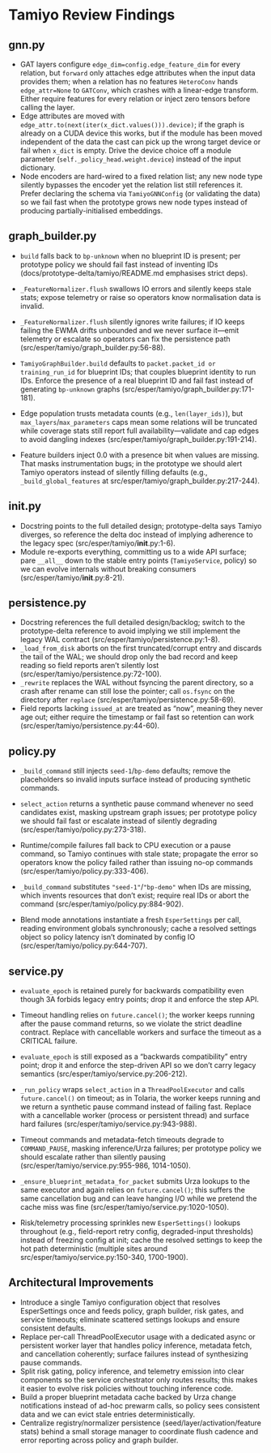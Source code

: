 # Tamiyo Review Findings

## gnn.py
- GAT layers configure `edge_dim=config.edge_feature_dim` for every relation, but `forward` only attaches edge attributes when the input data provides them; when a relation has no features `HeteroConv` hands `edge_attr=None` to `GATConv`, which crashes with a linear-edge transform. Either require features for every relation or inject zero tensors before calling the layer.
- Edge attributes are moved with `edge_attr.to(next(iter(x_dict.values())).device)`; if the graph is already on a CUDA device this works, but if the module has been moved independent of the data the cast can pick up the wrong target device or fail when `x_dict` is empty. Drive the device choice off a module parameter (`self._policy_head.weight.device`) instead of the input dictionary.
- Node encoders are hard-wired to a fixed relation list; any new node type silently bypasses the encoder yet the relation list still references it. Prefer declaring the schema via `TamiyoGNNConfig` (or validating the data) so we fail fast when the prototype grows new node types instead of producing partially-initialised embeddings.

## graph_builder.py
- `build` falls back to `bp-unknown` when no blueprint ID is present; per prototype policy we should fail fast instead of inventing IDs (docs/prototype-delta/tamiyo/README.md emphasises strict deps).
- `_FeatureNormalizer.flush` swallows IO errors and silently keeps stale stats; expose telemetry or raise so operators know normalisation data is invalid.

- `_FeatureNormalizer.flush` silently ignores write failures; if IO keeps failing the EWMA drifts unbounded and we never surface it—emit telemetry or escalate so operators can fix the persistence path (src/esper/tamiyo/graph_builder.py:56-88).
- `TamiyoGraphBuilder.build` defaults to `packet.packet_id or training_run_id` for blueprint IDs; that couples blueprint identity to run IDs. Enforce the presence of a real blueprint ID and fail fast instead of generating `bp-unknown` graphs (src/esper/tamiyo/graph_builder.py:171-181).
- Edge population trusts metadata counts (e.g., `len(layer_ids)`), but `max_layers`/`max_parameters` caps mean some relations will be truncated while coverage stats still report full availability—validate and cap edges to avoid dangling indexes (src/esper/tamiyo/graph_builder.py:191-214).
- Feature builders inject 0.0 with a presence bit when values are missing. That masks instrumentation bugs; in the prototype we should alert Tamiyo operators instead of silently filling defaults (e.g., `_build_global_features` at src/esper/tamiyo/graph_builder.py:217-244).

## __init__.py
- Docstring points to the full detailed design; prototype-delta says Tamiyo diverges, so reference the delta doc instead of implying adherence to the legacy spec (src/esper/tamiyo/__init__.py:1-6).
- Module re-exports everything, committing us to a wide API surface; pare `__all__` down to the stable entry points (`TamiyoService`, policy) so we can evolve internals without breaking consumers (src/esper/tamiyo/__init__.py:8-21).

## persistence.py
- Docstring references the full detailed design/backlog; switch to the prototype-delta reference to avoid implying we still implement the legacy WAL contract (src/esper/tamiyo/persistence.py:1-8).
- `_load_from_disk` aborts on the first truncated/corrupt entry and discards the tail of the WAL; we should drop only the bad record and keep reading so field reports aren’t silently lost (src/esper/tamiyo/persistence.py:72-100).
- `_rewrite` replaces the WAL without fsyncing the parent directory, so a crash after rename can still lose the pointer; call `os.fsync` on the directory after `replace` (src/esper/tamiyo/persistence.py:58-69).
- Field reports lacking `issued_at` are treated as “now”, meaning they never age out; either require the timestamp or fail fast so retention can work (src/esper/tamiyo/persistence.py:44-60).

## policy.py
- `_build_command` still injects `seed-1`/`bp-demo` defaults; remove the placeholders so invalid inputs surface instead of producing synthetic commands.

- `select_action` returns a synthetic pause command whenever no seed candidates exist, masking upstream graph issues; per prototype policy we should fail fast or escalate instead of silently degrading (src/esper/tamiyo/policy.py:273-318).
- Runtime/compile failures fall back to CPU execution or a pause command, so Tamiyo continues with stale state; propagate the error so operators know the policy failed rather than issuing no-op commands (src/esper/tamiyo/policy.py:333-406).
- `_build_command` substitutes `"seed-1"`/`"bp-demo"` when IDs are missing, which invents resources that don’t exist; require real IDs or abort the command (src/esper/tamiyo/policy.py:884-902).
- Blend mode annotations instantiate a fresh `EsperSettings` per call, reading environment globals synchronously; cache a resolved settings object so policy latency isn’t dominated by config IO (src/esper/tamiyo/policy.py:644-707).

## service.py
- `evaluate_epoch` is retained purely for backwards compatibility even though 3A forbids legacy entry points; drop it and enforce the step API.
- Timeout handling relies on `future.cancel()`; the worker keeps running after the pause command returns, so we violate the strict deadline contract. Replace with cancellable workers and surface the timeout as a CRITICAL failure.

- `evaluate_epoch` is still exposed as a “backwards compatibility” entry point; drop it and enforce the step-driven API so we don’t carry legacy semantics (src/esper/tamiyo/service.py:206-212).
- `_run_policy` wraps `select_action` in a `ThreadPoolExecutor` and calls `future.cancel()` on timeout; as in Tolaria, the worker keeps running and we return a synthetic pause command instead of failing fast. Replace with a cancellable worker (process or persistent thread) and surface hard failures (src/esper/tamiyo/service.py:943-988).
- Timeout commands and metadata-fetch timeouts degrade to `COMMAND_PAUSE`, masking inference/Urza failures; per prototype policy we should escalate rather than silently pausing (src/esper/tamiyo/service.py:955-986, 1014-1050).
- `_ensure_blueprint_metadata_for_packet` submits Urza lookups to the same executor and again relies on `future.cancel()`; this suffers the same cancellation bug and can leave hanging I/O while we pretend the cache miss was fine (src/esper/tamiyo/service.py:1020-1050).
- Risk/telemetry processing sprinkles new `EsperSettings()` lookups throughout (e.g., field-report retry config, degraded-input thresholds) instead of freezing config at init; cache the resolved settings to keep the hot path deterministic (multiple sites around src/esper/tamiyo/service.py:150-340, 1700-1900).

## Architectural Improvements
- Introduce a single Tamiyo configuration object that resolves EsperSettings once and feeds policy, graph builder, risk gates, and service timeouts; eliminate scattered settings lookups and ensure consistent defaults.
- Replace per-call ThreadPoolExecutor usage with a dedicated async or persistent worker layer that handles policy inference, metadata fetch, and cancellation coherently; surface failures instead of synthesizing pause commands.
- Split risk gating, policy inference, and telemetry emission into clear components so the service orchestrator only routes results; this makes it easier to evolve risk policies without touching inference code.
- Build a proper blueprint metadata cache backed by Urza change notifications instead of ad-hoc prewarm calls, so policy sees consistent data and we can evict stale entries deterministically.
- Centralize registry/normalizer persistence (seed/layer/activation/feature stats) behind a small storage manager to coordinate flush cadence and error reporting across policy and graph builder.

